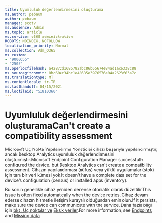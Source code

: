 ```yaml
---
title: Uyumluluk değerlendirmesini oluşturama
ms.author: pebaum
author: pebaum
manager: scotv
ms.audience: Admin
ms.topic: article
ms.service: o365-administration
ROBOTS: NOINDEX, NOFOLLOW
localization_priority: Normal
ms.collection: Adm_O365
ms.custom:
- "9000655"
- "2503"
ms.openlocfilehash: a42872d1685782abc86b55674e84ad1ace338c88
ms.sourcegitcommit: 8bc60ec34bc1e40685e3976576e04a2623f63a7c
ms.translationtype: MT
ms.contentlocale: tr-TR
ms.lasthandoff: 04/15/2021
ms.locfileid: "51810360"
---
```

# <a name="cant-create-a-compatibility-assessment"></a><span data-ttu-id="a009c-102">Uyumluluk değerlendirmesini oluşturama</span><span class="sxs-lookup"><span data-stu-id="a009c-102">Can't create a compatibility assessment</span></span>

<span data-ttu-id="a009c-103">Microsoft Uç Nokta Yapılandırma Yöneticisi cihazı başarıyla yapılandırmıştır, ancak Desktop Analytics uyumluluk değerlendirmesini oluşturmıştır.</span><span class="sxs-lookup"><span data-stu-id="a009c-103">Microsoft Endpoint Configuration Manager successfully configured the device, but Desktop Analytics can't create a compatibility assessment.</span></span> <span data-ttu-id="a009c-104">Cihazın yapılandırması (nüfus) veya yüklü uygulamalar (stok) için tam bir veri kümesi yok.</span><span class="sxs-lookup"><span data-stu-id="a009c-104">It doesn't have a complete data set for the device's configuration (census) or installed apps (inventory).</span></span>

<span data-ttu-id="a009c-105">Bu sorun genellikle cihaz yeniden denense otomatik olarak düzeltilir.</span><span class="sxs-lookup"><span data-stu-id="a009c-105">This issue is often fixed automatically when the device retries.</span></span> <span data-ttu-id="a009c-106">Cihaz devam ederse cihazın hizmetle iletişim kurayalı olduğundan emin olun.</span><span class="sxs-lookup"><span data-stu-id="a009c-106">If it persists, make sure the device can communicate with the service.</span></span> <span data-ttu-id="a009c-107">Daha fazla bilgi için [bkz. Uç noktalar ve](https://docs.microsoft.com/configmgr/desktop-analytics/enable-data-sharing#endpoints) [Eksik veriler](https://docs.microsoft.com/configmgr/desktop-analytics/monitor-connection-health#missing-data).</span><span class="sxs-lookup"><span data-stu-id="a009c-107">For more information, see [Endpoints](https://docs.microsoft.com/configmgr/desktop-analytics/enable-data-sharing#endpoints) and [Missing data](https://docs.microsoft.com/configmgr/desktop-analytics/monitor-connection-health#missing-data).</span></span>
